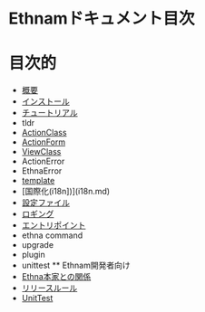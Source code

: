 # Ethnamドキュメント目次

# 目次的

*   [概要](01-intro.md)
*   [インストール](02-install.md)
*   [チュートリアル](tutorial.md)
*   tldr
*   [ActionClass](ActionClass.md)
*   [ActionForm](AcionForm.md)
*   [ViewClass](ViewClass.md)
*   ActionError
*   EthnaError
*   [template](template.md)
*   [国際化(i18n])](i18n.md)
*   [設定ファイル](config.md)
*   [ロギング](logging.md)
*   [エントリポイント](entrypoint.md)
*   ethna command
*   upgrade
*   plugin
*   unittest
** Ethnam開発者向け
 *   [Ethna本家との関係](99-relationship-with-ethna.md)
 *   [リリースルール](90-release.md)
 *   [UnitTest](98-unittest.md)
 
